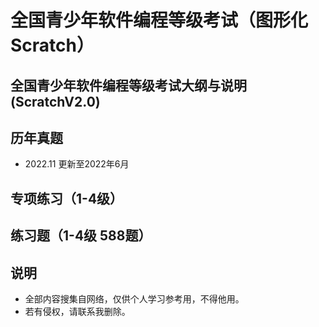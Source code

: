 # 全国青少年软件编程等级考试（图形化Scratch）

## 全国青少年软件编程等级考试大纲与说明(ScratchV2.0)

## 历年真题
- 2022.11 更新至2022年6月

## 专项练习（1-4级）

## 练习题（1-4级 588题）

## 说明
  - 全部内容搜集自网络，仅供个人学习参考用，不得他用。
  - 若有侵权，请联系我删除。